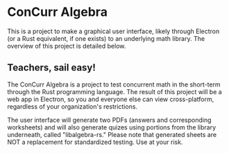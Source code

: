 # ConCurr Algebra
This is a project to make a graphical user interface, likely through Electron (or a Rust equivalent, if one exists) to an underlying math library. The overview of this project is detailed below.

## Teachers, sail easy!
The ConCurr Algebra is a project to test concurrent math in the short-term through the Rust programming language. The result of this project will be a web app in Electron, so you and everyone else can view cross-platform, regardless of your organization's restrictions.

The user interface will generate two PDFs (answers and corresponding worksheets) and will also generate quizes using portions from the library underneath, called "libalgebra-rs." Please note that generated sheets are NOT a replacement for standardized testing. Use at your risk.
